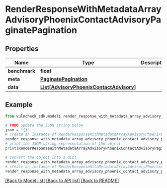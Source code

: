 # RenderResponseWithMetadataArrayAdvisoryPhoenixContactAdvisoryPaginatePagination


## Properties

Name | Type | Description | Notes
------------ | ------------- | ------------- | -------------
**benchmark** | **float** |  | [optional] 
**meta** | [**PaginatePagination**](PaginatePagination.md) |  | [optional] 
**data** | [**List[AdvisoryPhoenixContactAdvisory]**](AdvisoryPhoenixContactAdvisory.md) |  | [optional] 

## Example

```python
from vulncheck_sdk.models.render_response_with_metadata_array_advisory_phoenix_contact_advisory_paginate_pagination import RenderResponseWithMetadataArrayAdvisoryPhoenixContactAdvisoryPaginatePagination

# TODO update the JSON string below
json = "{}"
# create an instance of RenderResponseWithMetadataArrayAdvisoryPhoenixContactAdvisoryPaginatePagination from a JSON string
render_response_with_metadata_array_advisory_phoenix_contact_advisory_paginate_pagination_instance = RenderResponseWithMetadataArrayAdvisoryPhoenixContactAdvisoryPaginatePagination.from_json(json)
# print the JSON string representation of the object
print(RenderResponseWithMetadataArrayAdvisoryPhoenixContactAdvisoryPaginatePagination.to_json())

# convert the object into a dict
render_response_with_metadata_array_advisory_phoenix_contact_advisory_paginate_pagination_dict = render_response_with_metadata_array_advisory_phoenix_contact_advisory_paginate_pagination_instance.to_dict()
# create an instance of RenderResponseWithMetadataArrayAdvisoryPhoenixContactAdvisoryPaginatePagination from a dict
render_response_with_metadata_array_advisory_phoenix_contact_advisory_paginate_pagination_from_dict = RenderResponseWithMetadataArrayAdvisoryPhoenixContactAdvisoryPaginatePagination.from_dict(render_response_with_metadata_array_advisory_phoenix_contact_advisory_paginate_pagination_dict)
```
[[Back to Model list]](../README.md#documentation-for-models) [[Back to API list]](../README.md#documentation-for-api-endpoints) [[Back to README]](../README.md)


